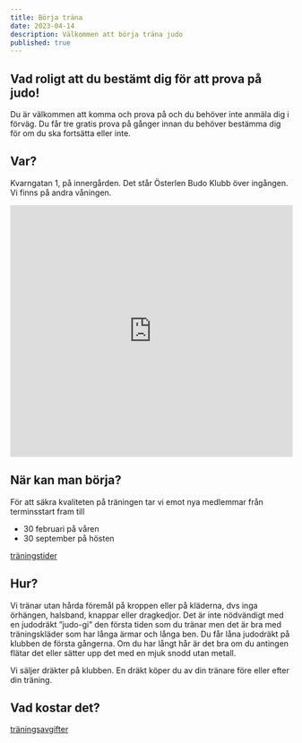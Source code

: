```yaml
---
title: Börja träna
date: 2023-04-14
description: Välkommen att börja träna judo
published: true
---
```


## Vad roligt att du bestämt dig för att prova på judo!

Du är välkommen att komma och prova på och du behöver inte anmäla dig i förväg. Du får tre gratis prova på gånger innan du behöver bestämma dig för om du ska fortsätta eller inte.

## Var?

Kvarngatan 1, på innergården. Det står Österlen Budo Klubb över ingången. Vi finns på andra våningen.

<iframe src="https://www.google.com/maps/embed?pb=!1m18!1m12!1m3!1d2251.9157489735503!2d13.703697977819326!3d55.638279800805165!2m3!1f0!2f0!3f0!3m2!1i1024!2i768!4f13.1!3m3!1m2!1s0x4654770046a71cbd%3A0xd5370245621f5da8!2s%C3%96sterlen%20Budo%20Klubb!5e0!3m2!1ssv!2sse!4v1713396718413!5m2!1ssv!2sse" width="100%" height="450" style="border:0;" allowfullscreen="" loading="lazy" referrerpolicy="no-referrer-when-downgrade"></iframe>

## När kan man börja?

För att säkra kvaliteten på träningen tar vi emot nya medlemmar från terminsstart fram till

- 30 februari på våren
- 30 september på hösten

<a href="/tider">träningstider</a>

## Hur?

Vi tränar utan hårda föremål på kroppen eller på kläderna, dvs inga örhängen, halsband, knappar eller dragkedjor. Det är inte nödvändigt med en judodräkt ”judo-gi” den första tiden som du tränar men det är bra med träningskläder som har långa ärmar och långa ben. Du får låna judodräkt på klubben de första gångerna. Om du har långt hår är det bra om du antingen flätar det eller sätter upp det med en mjuk snodd utan metall.

Vi säljer dräkter på klubben. En dräkt köper du av din tränare före eller efter din träning.

## Vad kostar det?

<a href="/avgifter">träningsavgifter</a>

<br />
<br />
<br />
